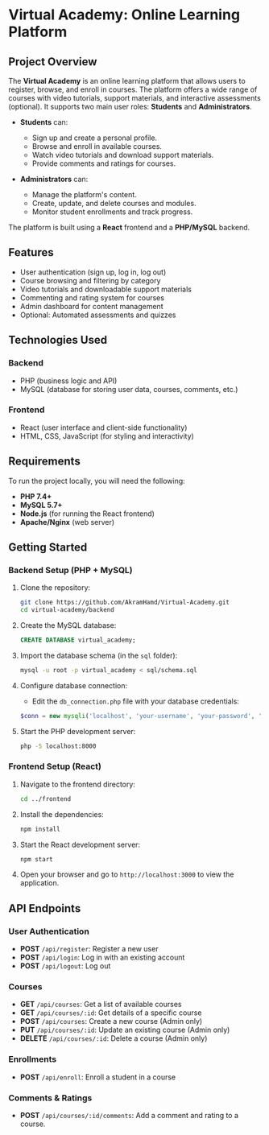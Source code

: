# Virtual Academy: Online Learning Platform
## Project Overview
The **Virtual Academy** is an online learning platform that allows users to register, browse, and enroll in courses. The platform offers a wide range of courses with video tutorials, support materials, and interactive assessments (optional). It supports two main user roles: **Students** and **Administrators**.

- **Students** can:
  - Sign up and create a personal profile.
  - Browse and enroll in available courses.
  - Watch video tutorials and download support materials.
  - Provide comments and ratings for courses.
  
- **Administrators** can:
  - Manage the platform's content.
  - Create, update, and delete courses and modules.
  - Monitor student enrollments and track progress.
  
The platform is built using a  **React** frontend and a **PHP/MySQL** backend.

## Features
- User authentication (sign up, log in, log out)
- Course browsing and filtering by category
- Video tutorials and downloadable support materials
- Commenting and rating system for courses
- Admin dashboard for content management
- Optional: Automated assessments and quizzes

## Technologies Used
### Backend
- PHP (business logic and API)
- MySQL (database for storing user data, courses, comments, etc.)

### Frontend
- React (user interface and client-side functionality)
- HTML, CSS, JavaScript (for styling and interactivity)

## Requirements
To run the project locally, you will need the following:

- **PHP 7.4+**
- **MySQL 5.7+**
- **Node.js** (for running the React frontend)
- **Apache/Nginx** (web server)

## Getting Started

### Backend Setup (PHP + MySQL)
1. Clone the repository:
    ```bash
    git clone https://github.com/AkramHamd/Virtual-Academy.git
    cd virtual-academy/backend
    ```

2. Create the MySQL database:
    ```sql
    CREATE DATABASE virtual_academy;
    ```

3. Import the database schema (in the `sql` folder):
    ```bash
    mysql -u root -p virtual_academy < sql/schema.sql
    ```

4. Configure database connection:
    - Edit the `db_connection.php` file with your database credentials:
    ```php
    $conn = new mysqli('localhost', 'your-username', 'your-password', 'virtual_academy');
    ```

5. Start the PHP development server:
    ```bash
    php -S localhost:8000
    ```

### Frontend Setup (React)
1. Navigate to the frontend directory:
    ```bash
    cd ../frontend
    ```

2. Install the dependencies:
    ```bash
    npm install
    ```

3. Start the React development server:
    ```bash
    npm start
    ```

4. Open your browser and go to `http://localhost:3000` to view the application.

## API Endpoints

### User Authentication
- **POST** `/api/register`: Register a new user
- **POST** `/api/login`: Log in with an existing account
- **POST** `/api/logout`: Log out

### Courses
- **GET** `/api/courses`: Get a list of available courses
- **GET** `/api/courses/:id`: Get details of a specific course
- **POST** `/api/courses`: Create a new course (Admin only)
- **PUT** `/api/courses/:id`: Update an existing course (Admin only)
- **DELETE** `/api/courses/:id`: Delete a course (Admin only)

### Enrollments
- **POST** `/api/enroll`: Enroll a student in a course

### Comments & Ratings
- **POST** `/api/courses/:id/comments`: Add a comment and rating to a course.

